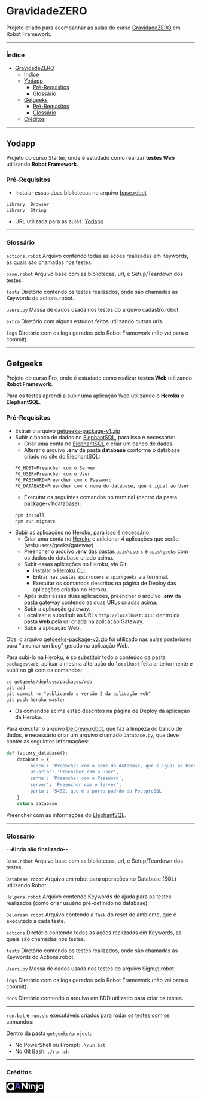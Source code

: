 # GravidadeZERO
Projeto criado para acompanhar as aulas do curso [GravidadeZERO][QANinja] em Robot Framework.

---

### Índice

* [GravidadeZERO](#gravidadezero)
  * [Índice](#índice)
  * [Yodapp](#yodapp)
    * [Pré-Requisitos](#pré-requisitos)
    * [Glossário](#glossário)
  * [Getgeeks](#getgeeks)
    * [Pré-Requisitos](#pré-requisitos-1)
    * [Glossário](#glossário-1)
  * [Créditos](#créditos)

---

## Yodapp

Projeto do curso Starter, onde é estudado como realizar **testes Web** utilizando **Robot Framework**.

### Pré-Requisitos
- Instalar essas duas bibliotecas no arquivo [base.robot](yodapp/resources/base.robot)

```
Library  Browser
Library  String
```

- URL utilizada para as aulas: [Yodapp]

---

### Glossário

`actions.robot` Arquivo contendo todas as ações realizadas em Keywords, as quais são chamadas nos testes.

`base.robot` Arquivo base com as bibliotecas, url, e Setup/Teardown dos testes.

`tests` Diretório contendo os testes realizados, onde são chamadas as Keywords do actions.robot.

`users.py` Massa de dados usada nos testes do arquivo cadastro.robot.

`extra` Diretório com alguns estudos feitos utilizando outras urls.

`logs` Diretório com os logs gerados pelo Robot Framework (não vai para o commit).

---

## Getgeeks

Projeto do curso Pro, onde é estudado como realizar **testes Web** utilizando **Robot Framework**.

Para os testes aprendi a subir uma aplicação Web utilizando o **Heroku** e **ElephantSQL**.

### Pré-Requisitos
- Extrair o arquivo [getgeeks-package-v1.zip](getgeeks/getgeeks-package-v1.zip)
- Subir o banco de dados no [ElephantSQL], para isso é necessário:
  - Criar uma conta no [ElephantSQL] e criar um banco de dados.
  - Alterar o arquivo **.env** da pasta **database** conforme o database criado no site do ElephantSQL:
  ```
  PG_HOST=Preencher com o Server
  PG_USER=Preencher com o User
  PG_PASSWORD=Preencher com o Password
  PG_DATABASE=Preencher com o nome do database, que é igual ao User
  ```
  - Executar os seguintes comandos no terminal (dentro da pasta package-v1\database):
  ```
  npm install
  npm run migrate
  ```
- Subir as aplicações no [Heroku], para isso é necessário:
  - Criar uma conta no [Heroku] e adicionar 4 aplicações que serão: (web/users/geeks/gateway)
  - Preencher o arquivo **.env** das pastas `apis\users` e `apis\geeks` com os dados do database criado acima.
  - Subir essas aplicações no Heroku, via Git:
    - Instalar o [Heroku CLI].
    - Entrar nas pastas `apis\users` e `apis\geeks` via terminal.
    - Executar os comandos descritos na página de Deploy das aplicações criadas no Heroku.
  - Após subir essas duas aplicações, preencher o arquivo **.env** da pasta gateway contendo as duas URLs criadas acima.
  - Subir a aplicação gateway.
  - Localizar e substituir as URLs `http://localhost:3333` dentro da pasta **web** pela url criada na aplicação Gateway.
  - Subir a aplicação Web.
    
Obs: o arquivo [getgeeks-package-v2.zip](getgeeks/getgeeks-package-v2.zip) foi utilizado nas aulas posteriores para "arrumar um bug" gerado na aplicação Web.

Para subí-lo na Heroku, é só substituir todo o conteúdo da pasta `packages\web`, aplicar a mesma alteração do `localhost` feita anteriormente e subit no git com os comandos:
```
cd getgeeks/deploys/packages/web
git add .
git commit -m "publicando a versão 2 da aplicação web"
git push heroku master
```
* Os comandos acima estão descritos na página de Deploy da aplicação da Heroku.

Para executar o arquivo [Delorean.robot](getgeeks/project/tasks/Delorean.robot), que faz a limpeza do banco de dados, é necessário criar um arquivo chamado `Database.py`, que deve conter as seguintes informações:

```python
def factory_database():
    database = {
        'banco': 'Preencher com o nome do database, que é igual ao User',
        'usuario': 'Preencher com o User',
        'senha': 'Preencher com o Password',
        'server': 'Preencher com o Server',
        'porta': '5432, que é a porta padrão do PostgreSQL'
    }
    return database
```
Preencher com as informações do [ElephantSQL].

---

### Glossário
**--Ainda não finalizado--**

`Base.robot` Arquivo base com as bibliotecas, url, e Setup/Teardown dos testes.

`Database.robot` Arquivo em robot para operações no Database (SQL) utilizando Robot.

`Helpers.robot` Arquivo contendo Keywords de ajuda para os testes realizados (como criar usuário pré-definido no database).

`Delorean.robot` Arquivo contendo a `Task` do reset de ambiente, que é executado a cada teste.

`actions` Diretório contendo todas as ações realizadas em Keywords, as quais são chamadas nos testes.

`tests` Diretório contendo os testes realizados, onde são chamadas as Keywords do Actions.robot.

`Users.py` Massa de dados usada nos testes do arquivo Signup.robot.

`logs` Diretório com os logs gerados pelo Robot Framework (não vai para o commit).

`docs` Diretório contendo o arquivo em BDD utilizado para criar os testes.

---

`run.bat` e `run.sh`: executáveis criados para rodar os testes com os comandos:

Dentro da pasta `getgeeks/project`:
- No PowerShell ou Prompt: `.\run.bat`
- No Git Bash: `./run.sh`

---

### Créditos
[<img src="assets\QANinja-Logo-black.png" width="20%"/>][QANinja]


<!-- links -->
[QANinja]: https://qaninja.academy/
[Yodapp]: https://yodapp-testing.vercel.app
[ElephantSQL]: https://www.elephantsql.com/
[Heroku]: https://www.heroku.com
[Heroku CLI]: https://devcenter.heroku.com/articles/heroku-cli

<!-- imagens -->
[QANinja-Logo]: assets/QANinja-Logo-black.png (QANinja-logo)